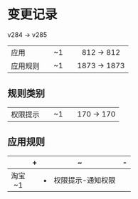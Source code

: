 # 变更记录

v284 -> v285

||||||
|-|:-:|:-:|:-:|:-:|
|应用||~1||812 -> 812|
|应用规则||~1||1873 -> 1873|

## 规则类别

||||||
|-|:-:|:-:|:-:|:-:|
|权限提示||~1||170 -> 170|

## 应用规则

||+|~|-|
|:-:|-|-|-|
|淘宝<br>~1||<li>权限提示-通知权限||
